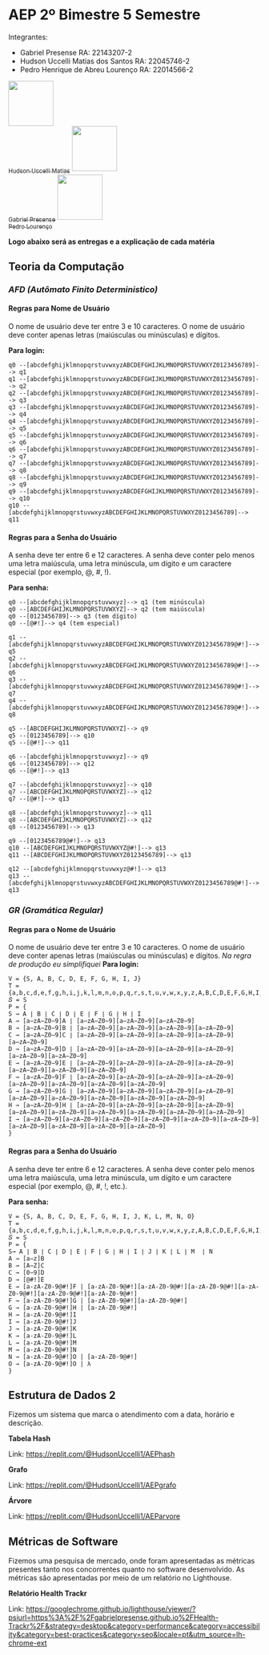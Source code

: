 # AEP 2º Bimestre 5 Semestre

Integrantes: 
- Gabriel Presense RA: 22143207-2
- Hudson Uccelli Matias dos Santos RA: 22045746-2
- Pedro Henrique de Abreu Lourenço RA: 22014566-2

[<img loading="lazy" src="https://avatars.githubusercontent.com/u/116506548?v=4" width=90><br><sub>Hudson Uccelli Matias</sub>](https://github.com/Hudson-Matias) 
[<img loading="lazy" src="https://avatars.githubusercontent.com/u/134865625?v=4" width=90><br><sub>Gabriel Presense</sub>](https://github.com/GabrielPresense)
[<img loading="lazy" src="https://avatars.githubusercontent.com/u/118847988?v=4" width=90><br><sub>Pedro Lourenço</sub>](https://github.com/PedroHLourenco)

**Logo abaixo será as entregas e a explicação de cada matéria** 

## Teoria da Computação

### _AFD (Autômato Finito Deterministico)_

#### Regras para Nome de Usuário
O nome de usuário deve ter entre 3 e 10 caracteres.
O nome de usuário deve conter apenas letras (maiúsculas ou minúsculas) e dígitos.

**Para login:**
```
q0 --[abcdefghijklmnopqrstuvwxyzABCDEFGHIJKLMNOPQRSTUVWXYZ0123456789]--> q1
q1 --[abcdefghijklmnopqrstuvwxyzABCDEFGHIJKLMNOPQRSTUVWXYZ0123456789]--> q2
q2 --[abcdefghijklmnopqrstuvwxyzABCDEFGHIJKLMNOPQRSTUVWXYZ0123456789]--> q3
q3 --[abcdefghijklmnopqrstuvwxyzABCDEFGHIJKLMNOPQRSTUVWXYZ0123456789]--> q4
q4 --[abcdefghijklmnopqrstuvwxyzABCDEFGHIJKLMNOPQRSTUVWXYZ0123456789]--> q5
q5 --[abcdefghijklmnopqrstuvwxyzABCDEFGHIJKLMNOPQRSTUVWXYZ0123456789]--> q6
q6 --[abcdefghijklmnopqrstuvwxyzABCDEFGHIJKLMNOPQRSTUVWXYZ0123456789]--> q7
q7 --[abcdefghijklmnopqrstuvwxyzABCDEFGHIJKLMNOPQRSTUVWXYZ0123456789]--> q8
q8 --[abcdefghijklmnopqrstuvwxyzABCDEFGHIJKLMNOPQRSTUVWXYZ0123456789]--> q9
q9 --[abcdefghijklmnopqrstuvwxyzABCDEFGHIJKLMNOPQRSTUVWXYZ0123456789]--> q10
q10 --[abcdefghijklmnopqrstuvwxyzABCDEFGHIJKLMNOPQRSTUVWXYZ0123456789]--> q11
```

#### Regras para a Senha do Usuário
A senha deve ter entre 6 e 12 caracteres.
A senha deve conter pelo menos uma letra maiúscula, uma letra minúscula, um dígito e um caractere especial (por exemplo, @, #, !).

**Para senha:**
```
q0 --[abcdefghijklmnopqrstuvwxyz]--> q1 (tem minúscula)
q0 --[ABCDEFGHIJKLMNOPQRSTUVWXYZ]--> q2 (tem maiúscula)
q0 --[0123456789]--> q3 (tem dígito)
q0 --[@#!]--> q4 (tem especial)

q1 --[abcdefghijklmnopqrstuvwxyzABCDEFGHIJKLMNOPQRSTUVWXYZ0123456789@#!]--> q5
q2 --[abcdefghijklmnopqrstuvwxyzABCDEFGHIJKLMNOPQRSTUVWXYZ0123456789@#!]--> q6
q3 --[abcdefghijklmnopqrstuvwxyzABCDEFGHIJKLMNOPQRSTUVWXYZ0123456789@#!]--> q7
q4 --[abcdefghijklmnopqrstuvwxyzABCDEFGHIJKLMNOPQRSTUVWXYZ0123456789@#!]--> q8

q5 --[ABCDEFGHIJKLMNOPQRSTUVWXYZ]--> q9
q5 --[0123456789]--> q10
q5 --[@#!]--> q11

q6 --[abcdefghijklmnopqrstuvwxyz]--> q9
q6 --[0123456789]--> q12
q6 --[@#!]--> q13

q7 --[abcdefghijklmnopqrstuvwxyz]--> q10
q7 --[ABCDEFGHIJKLMNOPQRSTUVWXYZ]--> q12
q7 --[@#!]--> q13

q8 --[abcdefghijklmnopqrstuvwxyz]--> q11
q8 --[ABCDEFGHIJKLMNOPQRSTUVWXYZ]--> q12
q8 --[0123456789]--> q13

q9 --[0123456789@#!]--> q13
q10 --[ABCDEFGHIJKLMNOPQRSTUVWXYZ@#!]--> q13
q11 --[ABCDEFGHIJKLMNOPQRSTUVWXYZ0123456789]--> q13

q12 --[abcdefghijklmnopqrstuvwxyz@#!]--> q13
q13 --[abcdefghijklmnopqrstuvwxyzABCDEFGHIJKLMNOPQRSTUVWXYZ0123456789@#!]--> q13
```

### _GR (Gramática Regular)_

#### Regras para o Nome de Usuário
O nome de usuário deve ter entre 3 e 10 caracteres.
O nome de usuário deve conter apenas letras (maiúsculas ou minúsculas) e dígitos.
_Na regra de produção eu simplifiquei_
**Para login:**
```
V = {S, A, B, C, D, E, F, G, H, I, J}
T = {a,b,c,d,e,f,g,h,i,j,k,l,m,n,o,p,q,r,s,t,u,v,w,x,y,z,A,B,C,D,E,F,G,H,I,J,K,L,M,N,O,P,Q,R,S,T,U,V,W,X,Y,Z,0,1,2,3,4,5,6,7,8,9}
𝑆 = S
P = {
S → A ∣ B ∣ C ∣ D ∣ E ∣ F ∣ G ∣ H ∣ I
A → [a−zA−Z0−9]A ∣ [a−zA−Z0−9][a−zA−Z0−9][a−zA−Z0−9]
B → [a−zA−Z0−9]B ∣ [a−zA−Z0−9][a−zA−Z0−9][a−zA−Z0−9][a−zA−Z0−9]
C → [a−zA−Z0−9]C ∣ [a−zA−Z0−9][a−zA−Z0−9][a−zA−Z0−9][a−zA−Z0−9][a−zA−Z0−9]
D → [a−zA−Z0−9]D ∣ [a−zA−Z0−9][a−zA−Z0−9][a−zA−Z0−9][a−zA−Z0−9][a−zA−Z0−9][a−zA−Z0−9]
E → [a−zA−Z0−9]E ∣ [a−zA−Z0−9][a−zA−Z0−9][a−zA−Z0−9][a−zA−Z0−9][a−zA−Z0−9][a−zA−Z0−9][a−zA−Z0−9]
F → [a−zA−Z0−9]F ∣ [a−zA−Z0−9][a−zA−Z0−9][a−zA−Z0−9][a−zA−Z0−9][a−zA−Z0−9][a−zA−Z0−9][a−zA−Z0−9][a−zA−Z0−9]
G → [a−zA−Z0−9]G ∣ [a−zA−Z0−9][a−zA−Z0−9][a−zA−Z0−9][a−zA−Z0−9][a−zA−Z0−9][a−zA−Z0−9][a−zA−Z0−9][a−zA−Z0−9][a−zA−Z0−9]
H → [a−zA−Z0−9]H ∣ [a−zA−Z0−9][a−zA−Z0−9][a−zA−Z0−9][a−zA−Z0−9][a−zA−Z0−9][a−zA−Z0−9][a−zA−Z0−9][a−zA−Z0−9][a−zA−Z0−9][a−zA−Z0−9]
I → [a−zA−Z0−9][a−zA−Z0−9][a−zA−Z0−9][a−zA−Z0−9][a−zA−Z0−9][a−zA−Z0−9][a−zA−Z0−9][a−zA−Z0−9][a−zA−Z0−9][a−zA−Z0−9]
}
```

#### Regras para a Senha do Usuário
A senha deve ter entre 6 e 12 caracteres.
A senha deve conter pelo menos uma letra maiúscula, uma letra minúscula, um dígito e um caractere especial (por exemplo, @, #, !, etc.).

**Para senha:**
```
V = {S, A, B, C, D, E, F, G, H, I, J, K, L, M, N, O}
T = {a,b,c,d,e,f,g,h,i,j,k,l,m,n,o,p,q,r,s,t,u,v,w,x,y,z,A,B,C,D,E,F,G,H,I,J,K,L,M,N,O,P,Q,R,S,T,U,V,W,X,Y,Z,0,1,2,3,4,5,6,7,8,9,@,#,!}
𝑆 = S
P = {
S→ A ∣ B ∣ C ∣ D ∣ E ∣ F ∣ G ∣ H ∣ I ∣ J ∣ K ∣ L ∣ M  ∣ N 
A → [a−z]B
B → [A−Z]C
C → [0−9]D
D → [@#!]E
E → [a-zA-Z0-9@#!]F | [a-zA-Z0-9@#!][a-zA-Z0-9@#!][a-zA-Z0-9@#!][a-zA-Z0-9@#!][a-zA-Z0-9@#!][a-zA-Z0-9@#!]
F → [a-zA-Z0-9@#!]G | [a-zA-Z0-9@#!][a-zA-Z0-9@#!]
G → [a-zA-Z0-9@#!]H | [a-zA-Z0-9@#!]
H → [a-zA-Z0-9@#!]I
I → [a-zA-Z0-9@#!]J
J → [a-zA-Z0-9@#!]K
K → [a-zA-Z0-9@#!]L
L → [a-zA-Z0-9@#!]M
M → [a-zA-Z0-9@#!]N
N → [a-zA-Z0-9@#!]O | [a-zA-Z0-9@#!]
O → [a-zA-Z0-9@#!]O | λ
}
```

## Estrutura de Dados 2

Fizemos um sistema que marca o atendimento com a data, horário e descrição.

__Tabela Hash__

Link: https://replit.com/@HudsonUccelli1/AEPhash

__Grafo__

Link: https://replit.com/@HudsonUccelli1/AEPgrafo

__Árvore__

Link: https://replit.com/@HudsonUccelli1/AEParvore

## Métricas de Software

Fizemos uma pesquisa de mercado, onde foram apresentadas as métricas presentes tanto nos concorrentes quanto no software desenvolvido.
As métricas são apresentadas por meio de um relatório no Lighthouse.

__Relatório Health Trackr__

Link: https://googlechrome.github.io/lighthouse/viewer/?psiurl=https%3A%2F%2Fgabrielpresense.github.io%2FHealth-Trackr%2F&strategy=desktop&category=performance&category=accessibility&category=best-practices&category=seo&locale=pt&utm_source=lh-chrome-ext
